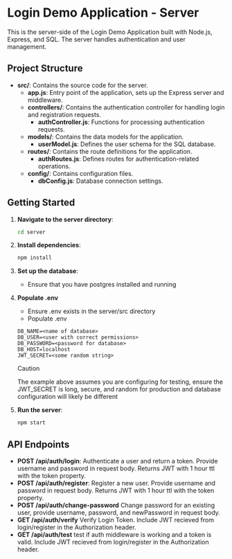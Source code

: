 # Login Demo Application - Server

This is the server-side of the Login Demo Application built with Node.js, Express, and SQL. The server handles authentication and user management.

## Project Structure

- **src/**: Contains the source code for the server.
  - **app.js**: Entry point of the application, sets up the Express server and middleware.
  - **controllers/**: Contains the authentication controller for handling login and registration requests.
    - **authController.js**: Functions for processing authentication requests.
  - **models/**: Contains the data models for the application.
    - **userModel.js**: Defines the user schema for the SQL database.
  - **routes/**: Contains the route definitions for the application.
    - **authRoutes.js**: Defines routes for authentication-related operations.
  - **config/**: Contains configuration files.
    - **dbConfig.js**: Database connection settings.

## Getting Started

1. **Navigate to the server directory**:

   ```bash
   cd server
   ```

2. **Install dependencies**:

   ```bash
   npm install
   ```

3. **Set up the database**:

   - Ensure that you have postgres installed and running

4. **Populate .env**

   - Ensure .env exists in the server/src directory
   - Populate .env

   ```env
   DB_NAME=<name of database>
   DB_USER=<user with correct permissions>
   DB_PASSWORD=<password for database>
   DB_HOST=localhost
   JWT_SECRET=<some random string>
   ```

   > [!CAUTION]
   > The example above assumes you are configuring for testing, ensure the JWT_SECRET is long, secure, and random for production and database configuration will likely be different

5. **Run the server**:

   ```bash
   npm start
   ```

## API Endpoints

- **POST /api/auth/login**: Authenticate a user and return a token. Provide username and password in request body. Returns JWT with 1 hour ttl with the token property.
- **POST /api/auth/register**: Register a new user. Provide username and password in request body. Returns JWT with 1 hour ttl with the token property.
- **POST /api/auth/change-password** Change password for an existing user, provide username, password, and newPassword in request body.
- **GET /api/auth/verify** Verify Login Token. Include JWT recieved from login/register in the Authorization header.
- **GET /api/auth/test** test if auth middleware is working and a token is valid. Include JWT recieved from login/register in the Authorization header.
